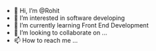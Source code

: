 - 👋 Hi, I’m @Rohit
- 👀 I’m interested in software developing
- 🌱 I’m currently learning Front End Development
- 💞️ I’m looking to collaborate on ...
- 📫 How to reach me ...

<!---
mrMistryRohit/mrMistryRohit is a ✨ special ✨ repository because its `README.md` (this file) appears on your GitHub profile.
You can click the Preview link to take a look at your changes.
--->
